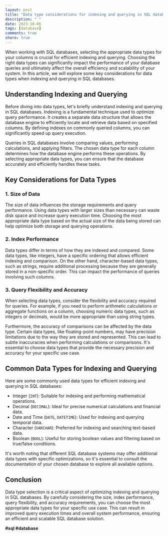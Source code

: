 ```yaml
---
layout: post
title: "Data type considerations for indexing and querying in SQL databases"
description: " "
date: 2023-10-06
tags: [database]
comments: true
share: true
---
```


When working with SQL databases, selecting the appropriate data types for your columns is crucial for efficient indexing and querying. Choosing the right data types can significantly impact the performance of your database queries and ultimately affect the overall efficiency and scalability of your system. In this article, we will explore some key considerations for data types when indexing and querying in SQL databases.

## Understanding Indexing and Querying

Before diving into data types, let's briefly understand indexing and querying in SQL databases. Indexing is a fundamental technique used to optimize query performance. It creates a separate data structure that allows the database engine to efficiently locate and retrieve data based on specified columns. By defining indexes on commonly queried columns, you can significantly speed up query execution.

Queries in SQL databases involve comparing values, performing calculations, and applying filters. The chosen data type for each column determines how the database engine performs these operations. By selecting appropriate data types, you can ensure that the database accurately and efficiently handles these tasks.

## Key Considerations for Data Types

### 1. Size of Data

The size of data influences the storage requirements and query performance. Using data types with larger sizes than necessary can waste disk space and increase query execution time. Choosing the most appropriate data type based on the actual size of the data being stored can help optimize both storage and querying operations.

### 2. Index Performance

Data types differ in terms of how they are indexed and compared. Some data types, like integers, have a specific ordering that allows efficient indexing and comparison. On the other hand, character-based data types, such as strings, require additional processing because they are generally stored in a non-specific order. This can impact the performance of queries involving such columns. 

### 3. Query Flexibility and Accuracy

When selecting data types, consider the flexibility and accuracy required for queries. For example, if you need to perform arithmetic calculations or aggregate functions on a column, choosing numeric data types, such as integers or decimals, would be more appropriate than using string types.

Furthermore, the accuracy of comparisons can be affected by the data type. Certain data types, like floating-point numbers, may have precision limitations due to the way they are stored and represented. This can lead to subtle inaccuracies when performing calculations or comparisons. It's essential to choose data types that provide the necessary precision and accuracy for your specific use case.

## Common Data Types for Indexing and Querying

Here are some commonly used data types for efficient indexing and querying in SQL databases:

- Integer (`INT`): Suitable for indexing and performing mathematical operations.
- Decimal (`DECIMAL`): Ideal for precise numerical calculations and financial data.
- Date and Time (`DATE`, `DATETIME`): Used for indexing and querying temporal data.
- Character (`VARCHAR`): Preferred for indexing and searching text-based data.
- Boolean (`BOOL`): Useful for storing boolean values and filtering based on true/false conditions.

It's worth noting that different SQL database systems may offer additional data types with specific optimizations, so it's essential to consult the documentation of your chosen database to explore all available options.

## Conclusion

Data type selection is a critical aspect of optimizing indexing and querying in SQL databases. By carefully considering the size, index performance, query flexibility, and accuracy requirements, you can choose the most appropriate data types for your specific use case. This can result in improved query execution times and overall system performance, ensuring an efficient and scalable SQL database solution.

**#sql #database**